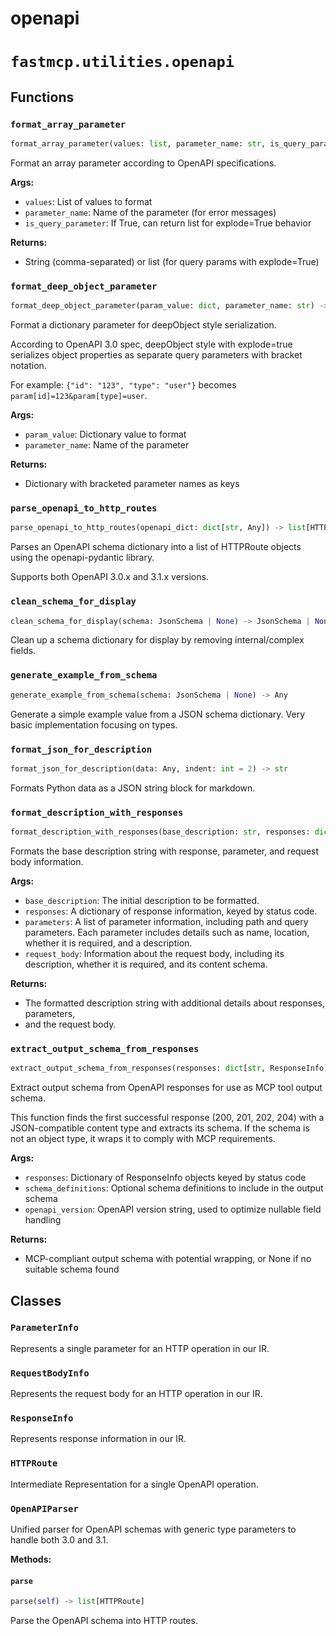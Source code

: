 # openapi

# `fastmcp.utilities.openapi`

## Functions

### `format_array_parameter` <sup><a href="https://github.com/jlowin/fastmcp/blob/main/src/fastmcp/utilities/openapi.py#L41" target="_blank"><Icon icon="github" style="width: 14px; height: 14px;" /></a></sup>

```python
format_array_parameter(values: list, parameter_name: str, is_query_parameter: bool = False) -> str | list
```

Format an array parameter according to OpenAPI specifications.

**Args:**

* `values`: List of values to format
* `parameter_name`: Name of the parameter (for error messages)
* `is_query_parameter`: If True, can return list for explode=True behavior

**Returns:**

* String (comma-separated) or list (for query params with explode=True)

### `format_deep_object_parameter` <sup><a href="https://github.com/jlowin/fastmcp/blob/main/src/fastmcp/utilities/openapi.py#L91" target="_blank"><Icon icon="github" style="width: 14px; height: 14px;" /></a></sup>

```python
format_deep_object_parameter(param_value: dict, parameter_name: str) -> dict[str, str]
```

Format a dictionary parameter for deepObject style serialization.

According to OpenAPI 3.0 spec, deepObject style with explode=true serializes
object properties as separate query parameters with bracket notation.

For example: `{"id": "123", "type": "user"}` becomes `param[id]=123&param[type]=user`.

**Args:**

* `param_value`: Dictionary value to format
* `parameter_name`: Name of the parameter

**Returns:**

* Dictionary with bracketed parameter names as keys

### `parse_openapi_to_http_routes` <sup><a href="https://github.com/jlowin/fastmcp/blob/main/src/fastmcp/utilities/openapi.py#L201" target="_blank"><Icon icon="github" style="width: 14px; height: 14px;" /></a></sup>

```python
parse_openapi_to_http_routes(openapi_dict: dict[str, Any]) -> list[HTTPRoute]
```

Parses an OpenAPI schema dictionary into a list of HTTPRoute objects
using the openapi-pydantic library.

Supports both OpenAPI 3.0.x and 3.1.x versions.

### `clean_schema_for_display` <sup><a href="https://github.com/jlowin/fastmcp/blob/main/src/fastmcp/utilities/openapi.py#L741" target="_blank"><Icon icon="github" style="width: 14px; height: 14px;" /></a></sup>

```python
clean_schema_for_display(schema: JsonSchema | None) -> JsonSchema | None
```

Clean up a schema dictionary for display by removing internal/complex fields.

### `generate_example_from_schema` <sup><a href="https://github.com/jlowin/fastmcp/blob/main/src/fastmcp/utilities/openapi.py#L801" target="_blank"><Icon icon="github" style="width: 14px; height: 14px;" /></a></sup>

```python
generate_example_from_schema(schema: JsonSchema | None) -> Any
```

Generate a simple example value from a JSON schema dictionary.
Very basic implementation focusing on types.

### `format_json_for_description` <sup><a href="https://github.com/jlowin/fastmcp/blob/main/src/fastmcp/utilities/openapi.py#L884" target="_blank"><Icon icon="github" style="width: 14px; height: 14px;" /></a></sup>

```python
format_json_for_description(data: Any, indent: int = 2) -> str
```

Formats Python data as a JSON string block for markdown.

### `format_description_with_responses` <sup><a href="https://github.com/jlowin/fastmcp/blob/main/src/fastmcp/utilities/openapi.py#L893" target="_blank"><Icon icon="github" style="width: 14px; height: 14px;" /></a></sup>

```python
format_description_with_responses(base_description: str, responses: dict[str, Any], parameters: list[ParameterInfo] | None = None, request_body: RequestBodyInfo | None = None) -> str
```

Formats the base description string with response, parameter, and request body information.

**Args:**

* `base_description`: The initial description to be formatted.
* `responses`: A dictionary of response information, keyed by status code.
* `parameters`: A list of parameter information,
  including path and query parameters. Each parameter includes details such as name,
  location, whether it is required, and a description.
* `request_body`: Information about the request body,
  including its description, whether it is required, and its content schema.

**Returns:**

* The formatted description string with additional details about responses, parameters,
* and the request body.

### `extract_output_schema_from_responses` <sup><a href="https://github.com/jlowin/fastmcp/blob/main/src/fastmcp/utilities/openapi.py#L1419" target="_blank"><Icon icon="github" style="width: 14px; height: 14px;" /></a></sup>

```python
extract_output_schema_from_responses(responses: dict[str, ResponseInfo], schema_definitions: dict[str, Any] | None = None, openapi_version: str | None = None) -> dict[str, Any] | None
```

Extract output schema from OpenAPI responses for use as MCP tool output schema.

This function finds the first successful response (200, 201, 202, 204) with a
JSON-compatible content type and extracts its schema. If the schema is not an
object type, it wraps it to comply with MCP requirements.

**Args:**

* `responses`: Dictionary of ResponseInfo objects keyed by status code
* `schema_definitions`: Optional schema definitions to include in the output schema
* `openapi_version`: OpenAPI version string, used to optimize nullable field handling

**Returns:**

* MCP-compliant output schema with potential wrapping, or None if no suitable schema found

## Classes

### `ParameterInfo` <sup><a href="https://github.com/jlowin/fastmcp/blob/main/src/fastmcp/utilities/openapi.py#L124" target="_blank"><Icon icon="github" style="width: 14px; height: 14px;" /></a></sup>

Represents a single parameter for an HTTP operation in our IR.

### `RequestBodyInfo` <sup><a href="https://github.com/jlowin/fastmcp/blob/main/src/fastmcp/utilities/openapi.py#L136" target="_blank"><Icon icon="github" style="width: 14px; height: 14px;" /></a></sup>

Represents the request body for an HTTP operation in our IR.

### `ResponseInfo` <sup><a href="https://github.com/jlowin/fastmcp/blob/main/src/fastmcp/utilities/openapi.py#L146" target="_blank"><Icon icon="github" style="width: 14px; height: 14px;" /></a></sup>

Represents response information in our IR.

### `HTTPRoute` <sup><a href="https://github.com/jlowin/fastmcp/blob/main/src/fastmcp/utilities/openapi.py#L154" target="_blank"><Icon icon="github" style="width: 14px; height: 14px;" /></a></sup>

Intermediate Representation for a single OpenAPI operation.

### `OpenAPIParser` <sup><a href="https://github.com/jlowin/fastmcp/blob/main/src/fastmcp/utilities/openapi.py#L255" target="_blank"><Icon icon="github" style="width: 14px; height: 14px;" /></a></sup>

Unified parser for OpenAPI schemas with generic type parameters to handle both 3.0 and 3.1.

**Methods:**

#### `parse` <sup><a href="https://github.com/jlowin/fastmcp/blob/main/src/fastmcp/utilities/openapi.py#L619" target="_blank"><Icon icon="github" style="width: 14px; height: 14px;" /></a></sup>

```python
parse(self) -> list[HTTPRoute]
```

Parse the OpenAPI schema into HTTP routes.
